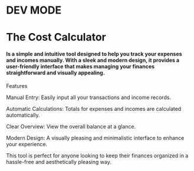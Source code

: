 <h1>DEV MODE</h1>

<h1>The Cost Calculator</h1>

<h4>Is a simple and intuitive tool designed to help you track your expenses and incomes manually.
With a sleek and modern design, it provides a user-friendly interface that makes managing your finances straightforward and visually appealing.</h4>

Features

Manual Entry: Easily input all your transactions and income records.

Automatic Calculations: Totals for expenses and incomes are calculated automatically.

Clear Overview: View the overall balance at a glance.

Modern Design: A visually pleasing and minimalistic interface to enhance your experience.

This tool is perfect for anyone looking to keep their finances organized in a hassle-free and aesthetically pleasing way.






